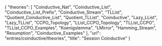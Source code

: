 {
    "theories": [
        "Coinductive_Nat",
        "Coinductive_List",
        "Coinductive_List_Prefix",
        "Coinductive_Stream",
        "TLList",
        "Quotient_Coinductive_List",
        "Quotient_TLList",
        "Coinductive",
        "Lazy_LList",
        "Lazy_TLList",
        "CCPO_Topology",
        "LList_CCPO_Topology",
        "TLList_CCPO",
        "TLList_CCPO_Examples",
        "Koenigslemma",
        "LMirror",
        "Hamming_Stream",
        "Resumption",
        "Coinductive_Examples"
    ],
    "url": "entries/coinductive/theories",
    "title": "Session Coinductive"
}